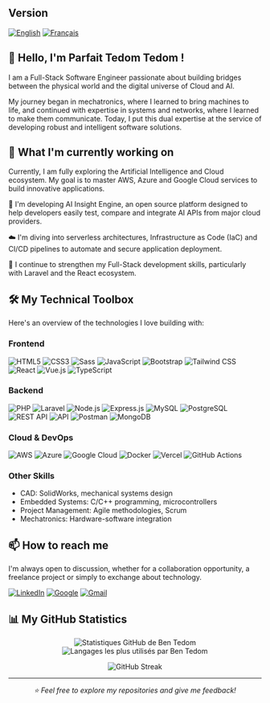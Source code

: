 ## Version
[![English](https://img.shields.io/badge/Language-English-blue)](README.md)
[![Français](https://img.shields.io/badge/Language-Français-red)](README.fr.md)

## 👋 Hello, I'm Parfait Tedom Tedom !
I am a Full-Stack Software Engineer passionate about building bridges between the physical world and the digital universe of Cloud and AI.

My journey began in mechatronics, where I learned to bring machines to life, and continued with expertise in systems and networks, where I learned to make them communicate. Today, I put this dual expertise at the service of developing robust and intelligent software solutions.

## 🚀 What I'm currently working on
Currently, I am fully exploring the Artificial Intelligence and Cloud ecosystem. My goal is to master AWS, Azure and Google Cloud services to build innovative applications.

🌱 I'm developing AI Insight Engine, an open source platform designed to help developers easily test, compare and integrate AI APIs from major cloud providers.

☁️ I'm diving into serverless architectures, Infrastructure as Code (IaC) and CI/CD pipelines to automate and secure application deployment.

🔧 I continue to strengthen my Full-Stack development skills, particularly with Laravel and the React ecosystem.

## 🛠️ My Technical Toolbox
Here's an overview of the technologies I love building with:

### Frontend

<p align="left">
<img src="https://img.shields.io/badge/HTML5-E34F26?style=for-the-badge&logo=html5&logoColor=white" alt="HTML5"/>
<img src="https://img.shields.io/badge/CSS3-1572B6?style=for-the-badge&logo=css3&logoColor=white" alt="CSS3"/>
<img src="https://img.shields.io/badge/Sass-CC6699?style=for-the-badge&logo=sass&logoColor=white" alt="Sass"/>
<img src="https://img.shields.io/badge/JavaScript-F7DF1E?style=for-the-badge&logo=javascript&logoColor=black" alt="JavaScript"/>
<img src="https://img.shields.io/badge/Bootstrap-7952B3?style=for-the-badge&logo=bootstrap&logoColor=white" alt="Bootstrap"/>
<img src="https://img.shields.io/badge/Tailwind_CSS-38B2AC?style=for-the-badge&logo=tailwind-css&logoColor=white" alt="Tailwind CSS"/>
<img src="https://img.shields.io/badge/React-20232A?style=for-the-badge&logo=react&logoColor=61DAFB" alt="React"/>
<img src="https://img.shields.io/badge/Vue.js-35495E?style=for-the-badge&logo=vue.js&logoColor=4FC08D" alt="Vue.js"/>
<img src="https://img.shields.io/badge/TypeScript-007ACC?style=for-the-badge&logo=typescript&logoColor=white" alt="TypeScript"/>
</p>

### Backend

<p align="left">
<img src="https://img.shields.io/badge/PHP-777BB4?style=for-the-badge&logo=php&logoColor=white" alt="PHP"/>
<img src="https://img.shields.io/badge/Laravel-FF2D20?style=for-the-badge&logo=laravel&logoColor=white" alt="Laravel"/>
<img src="https://img.shields.io/badge/Node.js-339933?style=for-the-badge&logo=nodedotjs&logoColor=white" alt="Node.js"/>
<img src="https://img.shields.io/badge/Express.js-000000?style=for-the-badge&logo=express&logoColor=white" alt="Express.js"/>
<img src="https://img.shields.io/badge/MySQL-4479A1?style=for-the-badge&logo=mysql&logoColor=white" alt="MySQL"/>
<img src="https://img.shields.io/badge/PostgreSQL-316192?style=for-the-badge&logo=postgresql&logoColor=white" alt="PostgreSQL"/>
<img src="https://img.shields.io/badge/REST_API-02569B?style=for-the-badge&logo=rest&logoColor=white" alt="REST API"/>
<img src="https://img.shields.io/badge/API-005571?style=for-the-badge&logo=fastapi&logoColor=white" alt="API"/>
<img src="https://img.shields.io/badge/Postman-FF6C37?style=for-the-badge&logo=postman&logoColor=white" alt="Postman"/>
<img src="https://img.shields.io/badge/MongoDB-4EA94B?style=for-the-badge&logo=mongodb&logoColor=white" alt="MongoDB"/>

</p>

### Cloud & DevOps

<p align="left">
<img src="https://img.shields.io/badge/Amazon_AWS-232F3E?style=for-the-badge&logo=amazon-aws&logoColor=white" alt="AWS"/>
<img src="https://img.shields.io/badge/Microsoft_Azure-0089D6?style=for-the-badge&logo=microsoft-azure&logoColor=white" alt="Azure"/>
<img src="https://img.shields.io/badge/Google_Cloud-4285F4?style=for-the-badge&logo=google-cloud&logoColor=white" alt="Google Cloud"/>
<img src="https://img.shields.io/badge/Docker-2496ED?style=for-the-badge&logo=docker&logoColor=white" alt="Docker"/>
<img src="https://img.shields.io/badge/Vercel-000000?style=for-the-badge&logo=vercel&logoColor=white" alt="Vercel"/>
<img src="https://img.shields.io/badge/GitHub_Actions-2088FF?style=for-the-badge&logo=github-actions&logoColor=white" alt="GitHub Actions"/>
</p>

### Other Skills
- CAD: SolidWorks, mechanical systems design
- Embedded Systems: C/C++ programming, microcontrollers
- Project Management: Agile methodologies, Scrum
- Mechatronics: Hardware-software integration

## 📫 How to reach me
I'm always open to discussion, whether for a collaboration opportunity, a freelance project or simply to exchange about technology.

<p align="left">
<a href="https://www.linkedin.com/in/parfait-ben-oni-tedom-tedom-496bb6135/" target="_blank"><img src="https://img.shields.io/badge/LinkedIn-0077B5?style=for-the-badge&logo=linkedin&logoColor=white" alt="LinkedIn"/></a>
<a href="https://parfaittedomtedom.com" target="_blank"><img src="https://img.shields.io/badge/Portfolio-FF5722?style=for-the-badge&logo=google-chrome&logoColor=white" alt="Google"/></a>
<a href="mailto:tedom.tedom7@gmail.com" target="_blank"><img src="https://img.shields.io/badge/Email-D14836?style=for-the-badge&logo=gmail&logoColor=white" alt="Gmail"/></a>
</p>


## 📊 My GitHub Statistics
<p align="center">
<img src="https://github-readme-stats.vercel.app/api?username=theparadoxshin&show_icons=true&theme=radical&include_all_commits=true&count_private=true" alt="Statistiques GitHub de Ben Tedom"/>
<br/>
<img src="https://github-readme-stats.vercel.app/api/top-langs/?username=theparadoxshin&layout=compact&langs_count=8&theme=radical" alt="Langages les plus utilisés par Ben Tedom"/>
</p>
<p align="center">
<img src="https://github-readme-streak-stats.herokuapp.com/?user=theparadoxshin&theme=radical" alt="GitHub Streak"/>
</p>

---

<p align="center">
<i>⭐️ Feel free to explore my repositories and give me feedback!</i>
</p>
